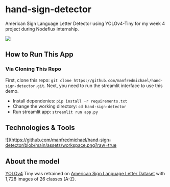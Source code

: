 # hand-sign-detector

American Sign Language Letter Detector using YOLOv4-Tiny for my week 4 project during Nodeflux internship.

![](https://github.com/manfredmichael/hand-sign-detector/blob/main/assets/demo.gif?raw=true)

## How to Run This App

### Via Cloning This Repo
First, clone this repo: `git clone https://github.com/manfredmichael/hand-sign-detector.git`. Next, you need to run the streamlit interface to use this demo.

- Install dependenies: `pip install -r requirements.txt`
- Change the working directory: `cd hand-sign-detector`
- Run streamlit app: `streamlit run app.py`


## Technologies & Tools
![](https://github.com/manfredmichael/hand-sign-detector/blob/main/assets/workspace.png?raw=true

## About the model

[YOLOv4](https://arxiv.org/abs/2004.10934) Tiny was retrained on [American Sign Language Letter Dataset](https://public.roboflow.com/object-detection/american-sign-language-letters) with 1,728 images of 26 classes (A-Z).

